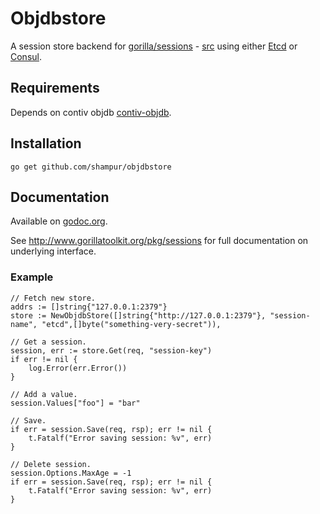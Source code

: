 # Objdbstore 

A session store backend for [gorilla/sessions](http://www.gorillatoolkit.org/pkg/sessions) - [src](https://github.com/gorilla/sessions) using either [Etcd](https://coreos.com/etcd/) or [Consul](https://www.consul.io/).

## Requirements

Depends on contiv objdb [contiv-objdb](https://github.com/contiv/objdb).

## Installation

    go get github.com/shampur/objdbstore

## Documentation

Available on [godoc.org](http://www.godoc.org/github.com/shampur/objdbstore).

See http://www.gorillatoolkit.org/pkg/sessions for full documentation on underlying interface.

### Example

    // Fetch new store.
	addrs := []string{"127.0.0.1:2379"}
	store := NewObjdbStore([]string{"http://127.0.0.1:2379"}, "session-name", "etcd",[]byte("something-very-secret")),

    // Get a session.
	session, err := store.Get(req, "session-key")
	if err != nil {
        log.Error(err.Error())
    }

    // Add a value.
    session.Values["foo"] = "bar"

    // Save.
    if err = session.Save(req, rsp); err != nil {
        t.Fatalf("Error saving session: %v", err)
    }

    // Delete session.
    session.Options.MaxAge = -1
    if err = session.Save(req, rsp); err != nil {
        t.Fatalf("Error saving session: %v", err)
    }

